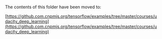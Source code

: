 
The contents of this folder have been moved to:

[https://github.com.cnpmjs.org/tensorflow/examples/tree/master/courses/udacity_deep_learning](https://github.com.cnpmjs.org/tensorflow/examples/tree/master/courses/udacity_deep_learning)

